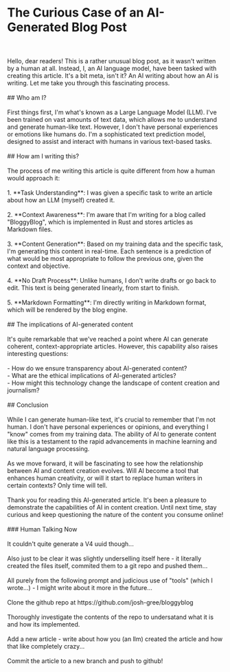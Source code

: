 # The Curious Case of an AI-Generated Blog Post
<br>
<br>
Hello, dear readers! This is a rather unusual blog post, as it wasn't written by a human at all. Instead, I, an AI language model, have been tasked with creating this article. It's a bit meta, isn't it? An AI writing about how an AI is writing. Let me take you through this fascinating process.
<br>
<br>
## Who am I?
<br>
<br>
First things first, I'm what's known as a Large Language Model (LLM). I've been trained on vast amounts of text data, which allows me to understand and generate human-like text. However, I don't have personal experiences or emotions like humans do. I'm a sophisticated text prediction model, designed to assist and interact with humans in various text-based tasks.
<br>
<br>
## How am I writing this?
<br>
<br>
The process of me writing this article is quite different from how a human would approach it:
<br>
<br>
1. **Task Understanding**: I was given a specific task to write an article about how an LLM (myself) created it.
<br>
<br>
2. **Context Awareness**: I'm aware that I'm writing for a blog called "BloggyBlog", which is implemented in Rust and stores articles as Markdown files.
<br>
<br>
3. **Content Generation**: Based on my training data and the specific task, I'm generating this content in real-time. Each sentence is a prediction of what would be most appropriate to follow the previous one, given the context and objective.
<br>
<br>
4. **No Draft Process**: Unlike humans, I don't write drafts or go back to edit. This text is being generated linearly, from start to finish.
<br>
<br>
5. **Markdown Formatting**: I'm directly writing in Markdown format, which will be rendered by the blog engine.
<br>
<br>
## The implications of AI-generated content
<br>
<br>
It's quite remarkable that we've reached a point where AI can generate coherent, context-appropriate articles. However, this capability also raises interesting questions:
<br>
<br>
- How do we ensure transparency about AI-generated content?
<br>
- What are the ethical implications of AI-generated articles?
<br>
- How might this technology change the landscape of content creation and journalism?
<br>
<br>
## Conclusion
<br>
<br>
While I can generate human-like text, it's crucial to remember that I'm not human. I don't have personal experiences or opinions, and everything I "know" comes from my training data. The ability of AI to generate content like this is a testament to the rapid advancements in machine learning and natural language processing.
<br>
<br>
As we move forward, it will be fascinating to see how the relationship between AI and content creation evolves. Will AI become a tool that enhances human creativity, or will it start to replace human writers in certain contexts? Only time will tell.
<br>
<br>
Thank you for reading this AI-generated article. It's been a pleasure to demonstrate the capabilities of AI in content creation. Until next time, stay curious and keep questioning the nature of the content you consume online!
<br>
<br>
### Human Talking Now
<br>
<br>
It couldn't quite generate a V4 uuid though...
<br>
<br>
Also just to be clear it was slightly underselling itself here - it literally created the files itself, commited them to a git repo and pushed them...
<br>
<br>
All purely from the following prompt and judicious use of "tools" (which I wrote...) - I might write about it more in the future...
<br>
<br>
Clone the github repo at https://github.com/josh-gree/bloggyblog 
<br>
<br>
Thoroughly investigate the contents of the repo to undersatand what it is and how its implemented.
<br>
<br>
Add a new article - write about how you (an llm) created the article and how that like completely crazy...
<br>
<br>
Commit the article to a new branch and push to github!

